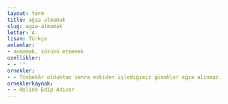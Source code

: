 ```yaml
---
layout: term
title: ağza almamak
slug: agza-almamak
letter: A
lisan: Türkçe
anlamlar:
- anmamak, sözünü etmemek
ozellikler:
- - ''
ornekler:
- - Tövbekâr olduktan sonra eskiden işlediğimiz günahlar ağza alınmaz.
orneklerkaynak:
- - Halide Edip Adıvar
---
```

